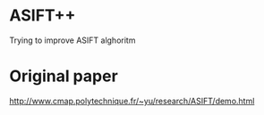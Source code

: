 # ASIFT++
Trying to improve ASIFT alghoritm

# Original paper
http://www.cmap.polytechnique.fr/~yu/research/ASIFT/demo.html
